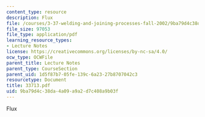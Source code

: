 ```yaml
---
content_type: resource
description: Flux
file: /courses/3-37-welding-and-joining-processes-fall-2002/9ba79d4c38da4a09a9a2d7c408a9b03f_33713.pdf
file_size: 97053
file_type: application/pdf
learning_resource_types:
- Lecture Notes
license: https://creativecommons.org/licenses/by-nc-sa/4.0/
ocw_type: OCWFile
parent_title: Lecture Notes
parent_type: CourseSection
parent_uid: 1d5f87b7-05fe-139c-6a23-27b8707042c3
resourcetype: Document
title: 33713.pdf
uid: 9ba79d4c-38da-4a09-a9a2-d7c408a9b03f
---
```

Flux